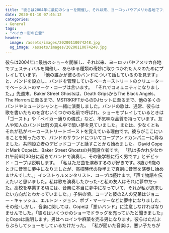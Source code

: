 ```yaml
---
title: "彼らは2004年に最初のショーを開催し、それ以来、ヨーロッパやアメリカ各地でフェスティバルを開催し、あらゆる種類の奇妙に取りつかれた人々のためにプレイしています。"
date: 2020-01-10 07:46:12
categories:
- General
tags:
- "ベイカー街の亡霊"
header:
  image: /assets/images/20200110074248.jpg
  og_image: /assets/images/20200110074248.jpg
---
```


彼らは2004年に最初のショーを開催し、それ以来、ヨーロッパやアメリカ各地でフェスティバルを開催し、あらゆる種類の奇妙に取りつかれた人々のためにプレイしています。 「他の誰かが彼らのバンドについて話しているのを見ます」と、バンドを設立し、バンドを管理しているベーカーストリートのクリエーターでベーシストのマーク・コープは言います。 「それでコミュニティになりました。」先週末、Baker Street Ghostsは、Death GripsからThe Black Angels、The Horrorsに至るまで、MSTRKRFTからのDJセットに至るまで、他の多くのバンドやミュージシャンと一緒に演奏しました。バンドの歌は、通常、彼らは歌を書いたものを含むいくつかの名前で呼ばれ、ショーをプレイしているときは「ゴースト」や「ベイカー通りの儀式」など、不気味な品質を持っています。友人や知人のバンドは町の真ん中で暗い夢を見ていました。または、少なくともそれが私がベーカーストリートゴーストを覚えている理由です。彼らがここにいることを知ったので、バンドのサウンドについてコープアンドカンパニーに尋ねました。共同設立者のデビッドコープと話すことから始めました。 David CopeとMark Copeは、Baker Street Ghostsの共同設立者です。 「私は多かれ少なかれ午前6時30分に起きてバンドで演奏し、その後学校に行く男です」とデビッド・コープは説明します。 「私はただ曲を演奏するのが好きです。8歳か9歳のときに音楽に夢中になりましたが、高校時代の後半まで真剣に音楽を演奏し始めませんでした。」インストゥルメンタリスト、コープは続けます。「声で物語を伝えたいと思いました。私は歌を演奏したかった-と私の友人はそれに夢中だった。高校を卒業する頃には、音楽に本当に夢中になっていて、それが私が追求したい方向だとわかっていました。」子供の頃、コープと彼の2人の兄弟はジョニー・キャッシュ、エルトン・ジョン、ボブ・マーリーなどに夢中になりました、その他-しかし、音楽に関しては、Copeは「悪いバンド」に注意しなければなりませんでした。「彼らはいくつかのショーでドラッグを売っていたと聞きました」とCopeは説明します。男はヘロインや麻薬を売る男になります。彼らはただぶらぶらしてショーをしているだけだった。 「私が聞いた音楽は、悪い子たちが

